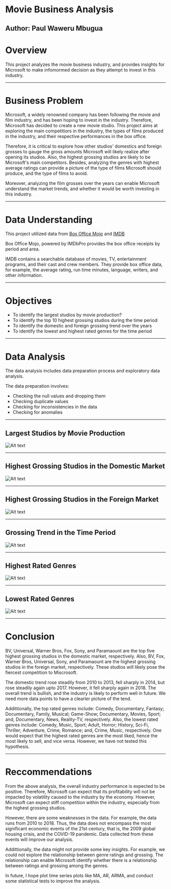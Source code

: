 # Movie Business Analysis

## Author: Paul Waweru Mbugua

# Overview 
This project analyzes the movie business industry, and provides insights for Microsoft to make infomormed decision as they attempt to invest in this industry. 

***
# Business Problem
Microsoft, a widely renowned company has been following the movie and film industry, and has been hoping to invest in the industry. Therefore, Microsoft has decided to create a new movie studio. This project aims at exploring the main competitiors in the industry, the types of films produced in the industry, and their respective performances in the box office. 

Therefore, it is critical to explore how other studios' domestics and foreign grosses to gauge the gross amounts Microsoft will likely realize after opening its studios. Also, the highest grossing studios are likely to be Microsoft's main competitors. Besides, analyzing the genres with highest average ratings can provide a picture of the type of films Microsoft should produce, and the type of films to avoid.

Moreover, analyzing the film grosses over the years can enable Microsoft understand the market trends, and whether it would be worth investing in this industry. 
***
# Data Understanding
This project utilized data from [Box Office Mojo](https://www.boxofficemojo.com/) and [IMDB](https://www.imdb.com/) 

Box Office Mojo, powered by IMDbPro provides the box office receipts by period and area. 

IMDB contains a searchable database of movies, TV, entertainment programs, and their cast and crew members. They provide box office data, for example, the average rating, run time minutes, language, writers, and other information.  
***
# Objectives 
* To identify the largest studios by movie production? 
* To identify the top 10 highest grossing studios during the time period
* To identify the domestic and foreign grossing trend over the years 
* To identify the lowest and highest rated genres for the time period
***
# Data Analysis
The data analysis includes data preparation process and exploratory data analysis.

The data preparation involves:
* Checking the null values and dropping them
* Checking duplicate values
* Checking for inconsistencies in the data
* Checking for anomalies
***
## Largest Studios by Movie Production
![Alt text](image-1.png)
***
## Highest Grossing Studios in the Domestic Market
![Alt text](image-2.png)
***
## Highest Grossing Studios in the Foreign Market
![Alt text](image-3.png)
***
## Grossing Trend in the Time Period
![Alt text](image.png)
***
## Highest Rated Genres
![Alt text](image-4.png)
***
## Lowest Rated Genres
![Alt text](image-5.png)
***
# Conclusion
BV, Universal, Warner Bros, Fox, Sony, and Paramaount are the top five highest grossing studios in the domestic market, respectively. Also, BV, Fox, Warner Bros, Universal, Sony, and Paramaount are the highest grossing studios in the foreign market, respectively. These studios will likely pose the fiercest competition to Miscrosoft.  

The domestic trend rose steadily from 2010 to 2013, fell sharply in 2014, but rose steadily again upto 2017. However, it fell sharply again in 2018. The overall trend is bullish, and the industry is likely to perform well in future. We need more data points to have a clearler picture of the tend.

Addittionally, the top rated genres include: Comedy, Documentary, Fantasy; Documentary, Family, Musical; Game-Show; Documentary, Movies, Sport; and, Documentary, News, Reality-TV, respectively. Also, the lowest rated genres include: Comedy, Music, Sport; Adult, Horror; History, Sci-Fi, Thriller; Adventure, Crime, Romance; and, Crime, Music, respectively. One would expect that the highest rated genres are the most liked, hence the most likely to sell, and vice versa. However, we have not tested this hypothesis. 
*** 
# Reccommendations 
From the above analysis, the overall industry performance is expected to be positive. Therefore, Microsoft can expect that its profitability will not be impacted by volatility caused to the industry by the economy. However, Microsoft can expect stiff competition within the industry, especially from the highest grossing studios.

However, there are some weaknesses in the data. For example, the data runs from 2010 to 2018. Thus, the data does not encompass the most significant economic events of the 21st century, that is, the 2009 global housing crisis, and the COVID-19 pandemic. Data collected from these events will improve our analysis.

Addittionally, the data might not provide some key insights. For example, we could not explore the relationship between genre ratings and grossing. The relationship can enable Microsoft identify whether there is a relationship between ratings and grossing among the genres. 

In future, I hope plot time series plots like MA, AR, ARMA, and conduct some statistical tests to improve the analysis.